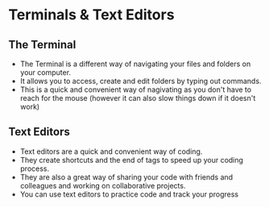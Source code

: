 # Terminals & Text Editors 

## The Terminal

- The Terminal is a different way of navigating your files and folders on your computer.
-  It allows you to access, create and edit folders by typing out commands. 
-  This is a quick and convenient way of nagivating as you don't have to reach for the mouse (however it can also slow things down if it doesn't work)

## Text Editors 

- Text editors are a quick and convenient way of coding. 
- They create shortcuts and the end of tags to speed up your coding process. 
- They are also a great way of sharing your code with friends and colleagues and working on collaborative projects. 
- You can use text editors to practice code and track your progress 
